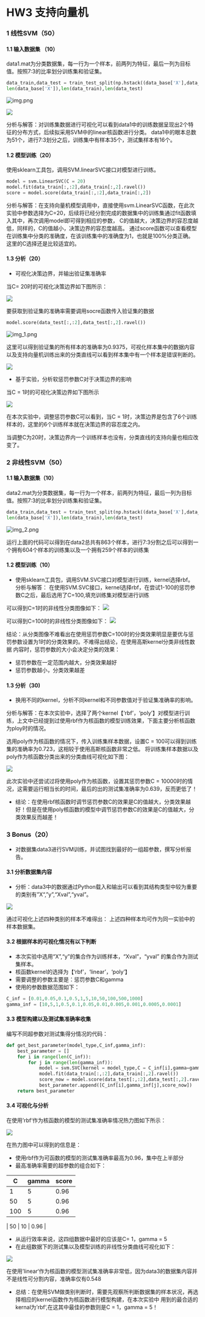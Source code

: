 # HW3 支持向量机

### 1 线性SVM（50）

#### 1.1 输入数据集 （10）

data1.mat为分类数据集，每一行为一个样本，前两列为特征，最后一列为目标值。按照7:3的比率划分训练集和验证集。

```python
data_train,data_test = train_test_split(np.hstack((data_base['X'],data_base['y'])),test_size=0.3,random_state=True)
len(data_base['X']),len(data_train),len(data_test)
```
![img.png](solution_image/img.png)

![](solution_image/data1_train.png)

分析与解答：对训练集数据进行可视化可以看到data1中的训练数据呈现出2个特征的分布方式，后续拟采用SVM中的linear核函数进行分类。
data1中的眼本总数为51个，进行7:3划分之后，训练集中有样本35个，测试集样本有16个。

#### 1.2 模型训练（20）

使用sklearn工具包，调用SVM.linearSVC接口对模型进行训练。
```python
model = svm.LinearSVC(C = 20)
model.fit(data_train[:,:2],data_train[:,2].ravel())
score = model.score(data_train[:,:2],data_train[:,2])
```

分析与解答：在支持向量机模型调用中，直接使用svm.LinearSVC函数，在此次实验中参数选择为C=20，后续将已经分割完成的数据集中的训练集通过fit函数填入其中，再次调用model即可得到相应的参数，
C的值越大，决策边界的容忍度越低，同样的，C的值越小，决策边界的容忍度越高。
通过score函数可以查看模型在训练集中分类的准确度，在该训练集中的准确度为1，也就是100%分类正确。这里的C选择还是比较适宜的。

#### 1.3 分析（20）

- 可视化决策边界，并输出验证集准确率

当C= 20时的可视化决策边界如下图所示：

![](solution_image/train_border.png)

要获取到验证集的准确率需要调用socre函数传入验证集的数据

```python
model.score(data_test[:,:2],data_test[:,2].ravel())
```
![img_1.png](solution_image/img_1.png)

这里可以得到验证集的所有样本的准确率为0.9375，可视化样本集中的数据内容以及支持向量机训练出来的分类直线可以看到样本集中有一个样本是错误判断的。

![](solution_image/Test.png)

- 基于实验，分析软惩罚参数C对于决策边界的影响

当C = 1时的可视化决策边界如下图所示

![](solution_image/train_border_C=1.png)

在本次实验中，调整惩罚参数C可以看到，当C = 1时，决策边界是包含了6个训练样本的，这里的6个训练样本就在决策边界的容忍度之内。

当调整C为20时，决策边界内一个训练样本也没有，分类直线的支持向量也相应改变了。
### 2 非线性SVM（50）

#### 1.1 输入数据集（10）

data2.mat为分类数据集，每一行为一个样本，前两列为特征，最后一列为目标值。按照7:3的比率划分训练集和验证集。
```python
data_train,data_test = train_test_split(np.hstack((data_base['X'],data_base['y'])),test_size=0.3,random_state=True)
len(data_base['X']),len(data_train),len(data_test)
```
![img_2.png](solution_image/img_2.png)

运行上面的代码可以得到在data2总共有863个样本，进行7:3分割之后可以得到一个拥有604个样本的训练集以及一个拥有259个样本的训练集

#### 1.2 模型训练（10）

- 使用sklearn工具包，调用SVM.SVC接口对模型进行训练，kernel选择rbf。
分析与解答：
在使用SVM.SVC接口，kernel选择rbf，在尝试1-100的惩罚参数C之后，最后选用了C=100,填充训练集对模型进行训练

可以得到C=1时的非线性分类图像如下：
![](solution_image/unLinear_train_C=1.png)

可以得到C=100时的非线性分类图像如下：
![](solution_image/unLinear_train.png)

结论：从分类图像不难看出在使用惩罚参数C=100时的分类效果明显是要优与惩罚参数设置为1时的分类效果的。不难得出结论，在使用高斯kernel分类非线性数据
内容时，惩罚参数的大小会决定分类的效果：
- 惩罚参数在一定范围内越大，分类效果越好
- 惩罚参数越小，分类效果越差
#### 1.3 分析（30)

- 换用不同的kernel，分析不同kernel和不同参数值对于验证集准确率的影响。

分析与解答：在本次实验中，选择了两个kernel【‘rbf’，‘poly’】对模型进行训练，上文中已经提到过使用rbf作为核函数的模型训练效果，下面主要分析核函数
为ploy时的情况。

选用poly作为核函数的情况下，传入训练集样本数据，设置C = 100可以得到训练集的准确率为0.723，这相较于使用高斯核函数非常之低。
将训练集样本数据以及poly作为核函数分类出来的分类曲线可视化如下图：

![](solution_image/ploy_train.png)

此次实验中还尝试过将使用poly作为核函数，设置其惩罚参数C = 10000时的情况，这需要运行相当长的时间，最后的出的测试集准确率为0.639，反而更低了！

- 结论：在使用rbf核函数时调节惩罚参数C的效果是C的值越大，分类效果越好！但是在使用poly核函数的模型中调节惩罚参数C的效果是C的值越大，分类效果反而越差！
### 3 Bonus（20）

- 对数据集data3进行SVM训练，并试图找到最好的一组超参数，撰写分析报告。

#### 3.1 分析数据集内容
- 分析：data3中的数据通过Python载入和输出可以看到其结构类型中较为重要的类别有”X“,”y”,“Xval”,“yval”。

![](solution_image/data3_train&test.png)

通过可视化上述四种类别的样本不难得出： 上述四种样本均可作为同一实验中的样本数据集。

#### 3.2 根据样本的可视化情况有以下判断

- 本次实验中选用“X”,“y”的集合作为训练样本，“Xval”，“yval” 的集合作为测试集样本。
- 核函数kernel的选择为【‘rbf’，‘linear’，‘poly’】
- 需要调整的参数主要是：惩罚参数C和gamma
- 使用的参数数据范围如下：
```python
C_inf = [0.01,0.05,0.1,0.5,1,5,10,50,100,500,1000]
gamma_inf = [10,5,1,0.5,0.1,0.05,0.01,0.005,0.001,0.0005,0.0001]
```

#### 3.3 模型构建以及测试集准确率收集
编写不同超参数对测试集得分情况的代码：
```python
def get_best_parameter(model_type,C_inf,gamma_inf):
    best_parameter = []
    for i in range(len(C_inf)):
        for j in range(len(gamma_inf)):
            model = svm.SVC(kernel = model_type,C = C_inf[i],gamma=gamma_inf[j])
            model.fit(data_train[:,:2],data_train[:,2].ravel())
            score_now = model.score(data_test[:,:2],data_test[:,2].ravel())
            best_parameter.append([C_inf[i],gamma_inf[j],score_now])
    return best_parameter
```

#### 3.4 可视化与分析

在使用’rbf‘作为核函数的模型的测试集准确率情况热力图如下所示：

![](solution_image/heatMap.png)

在热力图中可以得到的信息是：
- 使用rbf作为可函数的模型的测试集准确率最高为0.96，集中在上半部分
- 最高准确率需要的超参数的组合如下：

| C   | gamma | score |
|-----|-------|-------|
| 1   | 5     | 0.96  |
| 50  | 5     | 0.96  |
| 100 | 5     | 0.96  |

| 50  | 10    | 0.96  |

- 从运行效率来说，这四组数据中最好的应该是C= 1，gamma = 5
- 在此组数据下的测试集以及模型训练的非线性分类曲线可视化如下：

![](solution_image/rbf_test.png)

在使用’linear‘作为核函数的模型测试集准确率非常低，因为data3的数据集内容并不是线性可分割内容，准确率仅有0.548

- 总结：在使用SVM做类别判断时，需要先观察所判断数据集的样本状况，再选择相应的kernel函数作为核函数进行模型构建，在本次实验中
用到的最合适的kernal为’rbf‘,在这其中最佳的参数则是C = 1，gamma = 5！